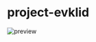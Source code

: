 # project-evklid
![preview](https://user-images.githubusercontent.com/111642725/231718437-1f4e7cc4-f9fb-4686-9afd-be54b098582b.jpeg)
